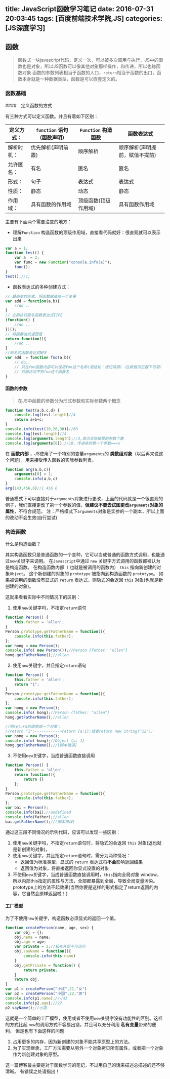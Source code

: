 title: JavaScript函数学习笔记
date: 2016-07-31 20:03:45
tags: [百度前端技术学院,JS]
categories: [JS深度学习]
---

## 函数 

> 函数式一块javascript代码，定义一次，可以被多次调用与执行，JS中的函数也是对象，所以JS函数可以像其他对象那样操作，和传递，所以也称函数对象
> 函数的参数列表相当于函数的人口，`return`相当于函数的出口，函数本身就是一种数据类型，函数是可以嵌套定义的。

### 函数基础

####　定义函数的方式

有三种方式可以定义函数。并且有着如下区别：

| 定义方式： | `function` 语句（函数声明） | `Function` 构造函数 | 函数表达式|
|----|---|----|------|
| 解析时机： | 优先解析(声明前置) | 顺序解析 | 顺序解析(声明提前，赋值不提前) |
| 允许匿名： | 有名 | 匿名 | 匿名|
| 形式： | 句子 |表达式 | 表达式 |
| 性质： | 静态 | 动态 | 静态|
| 作用域： | 具有函数的作用域 | 顶级函数(顶级作用域)| 具有函数作用域 |

主要有下面两个需要注意的地方：

- 理解`Function` 构造函数的顶级作用域，直接看代码就好：很直观就可以表示出来

```js
var a = 1;
function test() {
    var a  = 2;
    var func = new Function("console.info(a)");
    func();
}
test();//1;
```

- 函数表达式的多种创建方式：

```js
// 最简单的形式，将函数赋值给一个变量
var add = function(a,b){
    //do ..
}
// 立即执行匿名函数表达式IIFE
(function() {
    //do ..
})();
// 将函数当成返回值
return function(){
    //do ..
}
//命名式函数表达式NFE
var add  = function foo(a,b){
    // do..
    // 只在foo函数内部可以使用foo这个名称(用途如：递归调用)（在新版浏览器下可用）
    // 外部访问不到foo这个函数名
}
```


#### 函数的参数

> 在JS中函数的参数分为形式参数和实际参数两个概念

```js
function test(a,b,c,d) {
    console.log(test.length)//4
    return a+b+c;
}
console.info(test(10,20,30))//60
console.log(test.length)//4
console.log(arguments.length);//3,表示实际接受的参数个数
console.log(arguments[0]);//10，传进来的第一个参数===a
```

在 **函数内部** ，JS使用了一个特别的变量`arguments`的 **类数组对象**（以后再来说这个问题），用来接受传入函数的实际参数列表。

```js
function arg(a,b,c){
    arguments[0] = 1;
    console.info(a,b,c)
}
arg(143,456,6)//1 456 6
```
普通模式下可以直接对于`arguments`对象进行更改，上面的代码就是一个很直观的例子，我们直接更改了第一个参数的值，**但建议不要去试图更改`arguments`对象的属性**，不符合规范。
注：严格模式下`arguments`对象是实参的一个副本，所以上面的改动不会生效(自行尝试)


### 构造函数

什么是构造函数？

其实构造函数只是普通函数的一个变种，它可以当成普通的函数方式调用，也能通过`new`关键字来调用。 在`Javascript`中通过 `new` 关键字方式调用的函数都被认为是构造函数。
在构造函数内部（ 也就是被调用的函数内） `this` 指向新创建的对象`Object`。 这个新创建的对象的 `prototype` 被指向到构造函数的 `prototype`。
如果被调用的函数没有显式的 `return` 表达式，则隐式的会返回 `this` 对象(也就是新创建的对象)。

这就来看看实际中不同情况下的区别：

1. 使用`new`关键字吗，不指定`return`语句

```js
function Person() {
    this.father = 'allen';
}
Person.prototype.getFatherName = function(){
    console.info(this.father);
};
var hong = new Person();
console.info( new Person());//Person {father: "allen"}
hong.getFatherName();//allen
```
2. 使用`new`关键字，并且指定`return`语句

```js
function Person() {
    this.father = 'allen';
    return "1";
}
Person.prototype.getFatherName = function(){
    console.info(this.father);
};
var hong = new Person();
console.info( hong);//Person {father: "allen"}
hong.getFatherName();//allen

//把return的值换成一个对象：
//return "1";----------->return {a:1};或者return new String("12");
var hong = new Person();
console.info( hong);//Object {a: 1}
hong.getFatherName();//[脚本错误]
```
3. 不使用`new`关键字，当成普通函数直接调用

```js
function Person() {
    this.father = 'allen';
    return function(){
        return {}
    };
}
Person.prototype.getFatherName = function(){
    console.info(this.father);
};
var bai = Person();
console.info(bai);//undefined
console.info(father);//allen
bai.getFatherName();//[脚本错误]
```


通过这三段不同情况的示例代码，应该可以发现一些区别：

1. 使用`new`关键字吗，不指定`return`语句时，将隐式的会返回 `this` 对象(返也就是新创建的对象)。
2. 使用`new`关键字，并且指定`return`语句时，需分为两种情况：
    - 返回值为标准类型，显式的 `return` 表达式将**不会**影响返回结果
    - 返回值为对象，将直接返回你显式设置的对象
3. 不使用`new`关键字，当成普通函数直接调用时，`this`指向全局对象 window，所以内部this指定的属性与方法，全部都暴露到全局，导致全局变量污染。prototype上的方法不起效果(当然你要是这样的形式指定了return返回的内容，它自然会原样返回啦！)

#### 工厂模型

为了不使用`new`关键字，构造函数必须显式的返回一个值。

```js
function createPerson(name, age, sex) {
    var obj = {};
    obj.name = name;
    obj.age = age;
    var private = 2;//私有外部不可访问
    obj.sayName = function(){
        console.info(this.name)
    }
    obj.getPrivate = function() {
        return private;
    }
    return obj;
}
var p1 = createPerson("小红",21,"女")
var p2 = createPerson("小国",22,"男")
console.info(p1.name);//小红
console.info(p2.age);//22
p2.sayName();//小国
```
这就是一个简单的工厂模型，使用或者不使用` new `关键字没有功能性的区别。这样的方式比起 `new`的调用方式不容易出错，并且可以充分利用 **私有变量**带来的便利， 但是也有下面这样的问题

1. 占用更多的内存，因为新创建的对象不能共享原型上的方法。
2. 为了实现继承，工厂方法需要从另外一个对象拷贝所有属性，或者把一个对象作为新创建对象的原型。

这一篇博客最主要是对于函数学习的笔记，不过用自己的话来描述总描述的还不够清晰。
有错误之处请指出！
